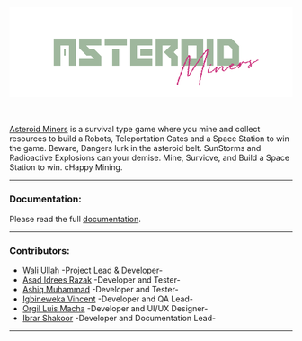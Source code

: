<p align="center">
<img src="https://github.com/SABERGLOW/AsteroidMiners/blob/main/Banner.png" />
<p>&nbsp;</p>

[Asteroid Miners](https://github.com/SABERGLOW/AsteroidMiners) is a survival type game where you mine and collect resources to build a Robots, Teleportation Gates and a Space Station to win the game. Beware, Dangers lurk in the asteroid belt. SunStorms and Radioactive Explosions can your demise. Mine, Survicve, and Build a Space Station to win. cHappy Mining.

  ---

### Documentation:
  Please read the full [documentation](https://github.com/SABERGLOW/AsteroidMiners/blob/main/Documentation/Documentation.pdf).
  
  ---

### Contributors:
  - [Wali Ullah](https://github.com/SABERGLOW) -Project Lead & Developer-
  - [Asad Idrees Razak](https://github.com/idreesshaikh) -Developer and Tester-
  - [Ashiq Muhammad](https://github.com/SABERGLOW) -Developer and Tester-
  - [Igbineweka Vincent](https://github.com/ifyvinz) -Developer and QA Lead-
  - [Orgil Luis Macha](https://github.com/orgilluismacha) -Developer and UI/UX Designer-
  - [Ibrar Shakoor](https://github.com/IbrarShakoor) -Developer and Documentation Lead-

  ---
